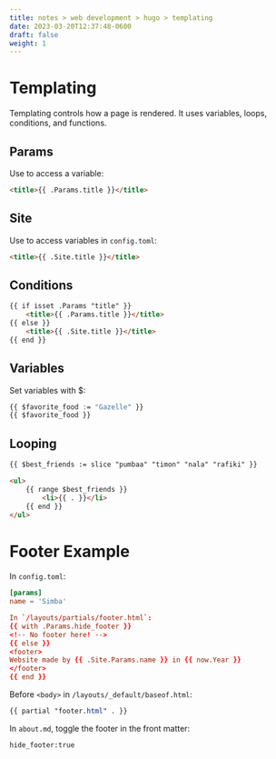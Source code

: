 ```yaml
---
title: notes > web development > hugo > templating
date: 2023-03-20T12:37:48-0600
draft: false
weight: 1
---
```

# Templating
Templating controls how a page is rendered. It uses variables, loops, conditions, and functions.

##  Params
Use to access a variable:
```html
<title>{{ .Params.title }}</title>
```

## Site
Use to access variables in `config.toml`:
```html
<title>{{ .Site.title }}</title>
```

## Conditions
```html
{{ if isset .Params "title" }}
    <title>{{ .Params.title }}</title>
{{ else }}
    <title>{{ .Site.title }}</title>
{{ end }}
```

## Variables
Set variables with $:
```css
{{ $favorite_food := "Gazelle" }}
{{ $favorite_food }}
```

## Looping
<!-- In Go, an array that can change size is called a slice.
You can iterate over an array or slice using range. -->
```html
{{ $best_friends := slice "pumbaa" "timon" "nala" "rafiki" }}

<ul>
    {{ range $best_friends }}
        <li>{{ . }}</li>
    {{ end }}
</ul>
```

# Footer Example
In `config.toml`:
```toml
[params]
name = 'Simba'

In `/layouts/partials/footer.html`:
{{ with .Params.hide_footer }}
<!-- No footer here! -->
{{ else }}
<footer>
Website made by {{ .Site.Params.name }} in {{ now.Year }}
</footer>
{{ end }}
```

Before `<body>` in `/layouts/_default/baseof.html`:
```css
{{ partial "footer.html" . }}
```

In `about.md`, toggle the footer in the front matter:
```
hide_footer:true
```
